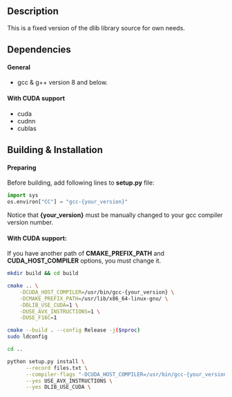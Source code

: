## Description
This is a fixed version of the dlib library source for own needs.

## Dependencies

#### General
- gcc & g++ version 8 and below.

#### With CUDA support
- cuda
- cudnn
- cublas

## Building & Installation
#### Preparing
Before building, add following lines to **setup.py** file:
````PYTHON
import sys
os.environ["CC"] = "gcc-{your_version}"
````
Notice that **{your_version}** must be manually changed to your gcc compiler version number.

#### With CUDA support:
If you have another path of **CMAKE_PREFIX_PATH** and **CUDA_HOST_COMPILER** options, you must change it.
````BASH
mkdir build && cd build

cmake .. \
    -DCUDA_HOST_COMPILER=/usr/bin/gcc-{your_version} \
    -DCMAKE_PREFIX_PATH=/usr/lib/x86_64-linux-gnu/ \
    -DDLIB_USE_CUDA=1 \
    -DUSE_AVX_INSTRUCTIONS=1 \
    -DUSE_F16C=1

cmake --build . --config Release -j($nproc)
sudo ldconfig

cd ..

python setup.py install \
      --record files.txt \
      --compiler-flags "-DCUDA_HOST_COMPILER=/usr/bin/gcc-{your_version}" \
      --yes USE_AVX_INSTRUCTIONS \
      --yes DLIB_USE_CUDA \

````
